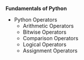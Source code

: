 <b>Fundamentals of Python</b><br/>
  - Python Operators
      - Arithmetic Operators
      - Bitwise Operators
      - Comparison Operators
      - Logical Operators
      - Assignment Operators
